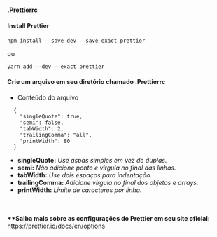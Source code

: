 #### .Prettierrc

#### Install Prettier
```
npm install --save-dev --save-exact prettier
```
ou
```
yarn add --dev --exact prettier
```

#### Crie um arquivo em seu diretório chamado .Prettierrc
- Conteúdo do arquivo
```
  {
    "singleQuote": true,
    "semi": false,
    "tabWidth": 2,
    "trailingComma": "all",
    "printWidth": 80
  }
```
- <strong>singleQuote:</strong> <i>Use aspas simples em vez de duplas.</i>
- <strong>semi:</strong> <i>Não adicione ponto e vírgula no final das linhas.</i>
- <strong>tabWidth:</strong> <i>Use dois espaços para indentação.</i>
- <strong>trailingComma:</strong> <i>Adicione vírgula no final dos objetos e arrays.</i>
- <strong>printWidth:</strong> <i>Limite de caracteres por linha.</i>


<br>
<br>
<strong>**Saiba mais sobre as configurações do Prettier em seu site oficial:</strong> https://prettier.io/docs/en/options

